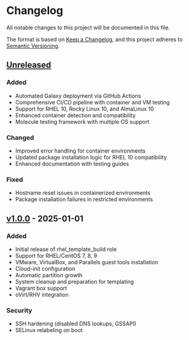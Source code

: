 # Changelog

All notable changes to this project will be documented in this file.

The format is based on [Keep a Changelog](https://keepachangelog.com/en/1.0.0/),
and this project adheres to [Semantic Versioning](https://semver.org/spec/v2.0.0.html).

## [Unreleased]

### Added
- Automated Galaxy deployment via GitHub Actions
- Comprehensive CI/CD pipeline with container and VM testing
- Support for RHEL 10, Rocky Linux 10, and AlmaLinux 10
- Enhanced container detection and compatibility
- Molecule testing framework with multiple OS support

### Changed
- Improved error handling for container environments
- Updated package installation logic for RHEL 10 compatibility
- Enhanced documentation with testing guides

### Fixed
- Hostname reset issues in containerized environments
- Package installation failures in restricted environments

## [v1.0.0] - 2025-01-01

### Added
- Initial release of rhel_template_build role
- Support for RHEL/CentOS 7, 8, 9
- VMware, VirtualBox, and Parallels guest tools installation
- Cloud-init configuration
- Automatic partition growth
- System cleanup and preparation for templating
- Vagrant box support
- oVirt/RHV integration

### Security
- SSH hardening (disabled DNS lookups, GSSAPI)
- SELinux relabeling on boot

[Unreleased]: https://github.com/oatakan/ansible-role-rhel_template_build/compare/v1.0.0...HEAD
[v1.0.0]: https://github.com/oatakan/ansible-role-rhel_template_build/releases/tag/v1.0.0